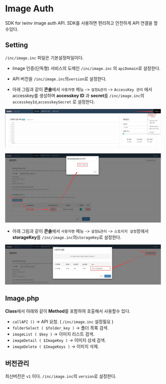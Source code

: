 # Image Auth

SDK for iwinv image auth API.
SDK를 사용하면 편리하고 안전하게 API 연결을 할수있다.

## Setting

`/inc/image.inc` 파일은 기본설정파일이다.

*  Image 인증(단독형) 서비스의 도메인 `/inc/image.inc` 의 `apiDomain`로 설정한다.
* API 버전을 `/inc/image.inc`의`version`로 설정한다.

* 아래 그림과 같이 **콘솔**에서 `사용자명` 메뉴 -> `설정&관리` -> `AccessKey 관리` 에서 accesskey를 생성하며
**accesskey ID** 과 **secret**를 `/inc/image.inc`의`accesskeyId`,`accesskeySecret` 로 설정한다.

<p align="center">
  <img src="./image/img1.jpg" alt="accesskey 설정방법" width="810">
</p>

<p align="center">
  <img src="./image/img2.jpg" alt="accesskey 설정방법" width="810">
</p>

* 아래 그림과 같이 **콘솔**에서 `사용자명` 메뉴 -> `설정&관리` -> `스토리지 설정`창에서 **storageKey**를 `/inc/image.inc`의`storageKey`로 설정한다.

<p align="center">
  <img src="./image/img3.jpg" alt="storageKey 설정방법" width="810">
</p>

## Image.php

**Class**에서 아래와 같이 **Method**를 포함하여 호출해서 사용할수 있다.

* `callAPI ()` -> API 요청. ( `/inc/image.inc` 설정필요 )
* `folderSelect ( $folder_key )` -> 폴더 목록 검색.
* `imageList ( $key )` -> 이미지 리스트 검색.
* `imageDetail ( $ImageKey )` -> 이미지 상세 검색.
* `imageDelete ( $ImageKeys )` -> 이미지 삭제.

## 버전관리

최신버전은 `v1` 이다.
`/inc/image.inc`의 `version`로 설정한다.


